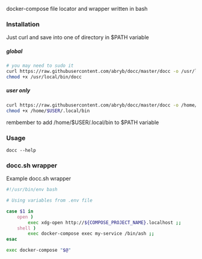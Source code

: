 docker-compose file locator and wrapper written in bash

### Installation
Just curl and save into one of directory in $PATH variable
##### global
```bash
# you may need to sudo it
curl https://raw.githubusercontent.com/abryb/docc/master/docc -o /usr/local/bin/docc
chmod +x /usr/local/bin/docc
```
##### user only
```bash
curl https://raw.githubusercontent.com/abryb/docc/master/docc -o /home/$USER/.local/bin
chmod +x /home/$USER/.local/bin
```
rembember to add /home/$USER/.local/bin to $PATH variable

### Usage
```shell
docc --help
```

### docc.sh wrapper

Example docc.sh wrapper

```bash
#!/usr/bin/env bash

# Using variables from .env file

case $1 in
    open )
        exec xdg-open http://${COMPOSE_PROJECT_NAME}.localhost ;;
    shell )
        exec docker-compose exec my-service /bin/ash ;;
esac

exec docker-compose "$@"
```
